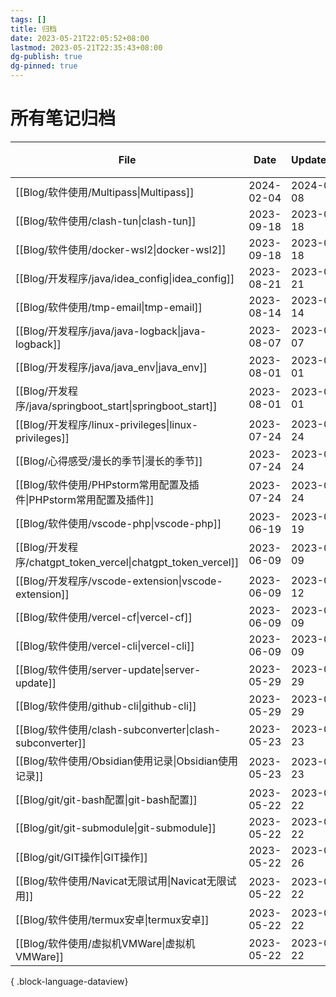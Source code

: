 ```yaml
---
tags: []
title: 归档
date: 2023-05-21T22:05:52+08:00
lastmod: 2023-05-21T22:35:43+08:00
dg-publish: true
dg-pinned: true
---
```


# 所有笔记归档

| File                                                        | Date       | UpdateDate | 大小/Byte |
| ----------------------------------------------------------- | ---------- | ---------- | ------- |
| [[Blog/软件使用/Multipass\|Multipass]]                       | 2024-02-04 | 2024-02-08 | 5978    |
| [[Blog/软件使用/clash-tun\|clash-tun]]                       | 2023-09-18 | 2023-09-18 | 1415    |
| [[Blog/软件使用/docker-wsl2\|docker-wsl2]]                   | 2023-09-18 | 2023-09-18 | 5956    |
| [[Blog/开发程序/java/idea_config\|idea_config]]              | 2023-08-21 | 2023-08-21 | 1950    |
| [[Blog/软件使用/tmp-email\|tmp-email]]                       | 2023-08-14 | 2023-08-14 | 5732    |
| [[Blog/开发程序/java/java-logback\|java-logback]]            | 2023-08-07 | 2023-08-07 | 8123    |
| [[Blog/开发程序/java/java_env\|java_env]]                    | 2023-08-01 | 2023-08-01 | 9961    |
| [[Blog/开发程序/java/springboot_start\|springboot_start]]    | 2023-08-01 | 2023-08-01 | 6365    |
| [[Blog/开发程序/linux-privileges\|linux-privileges]]         | 2023-07-24 | 2023-07-24 | 11717   |
| [[Blog/心得感受/漫长的季节\|漫长的季节]]                               | 2023-07-24 | 2023-07-24 | 1818    |
| [[Blog/软件使用/PHPstorm常用配置及插件\|PHPstorm常用配置及插件]]           | 2023-07-24 | 2023-07-24 | 1190    |
| [[Blog/软件使用/vscode-php\|vscode-php]]                     | 2023-06-19 | 2023-06-19 | 409     |
| [[Blog/开发程序/chatgpt_token_vercel\|chatgpt_token_vercel]] | 2023-06-09 | 2023-06-09 | 873     |
| [[Blog/开发程序/vscode-extension\|vscode-extension]]         | 2023-06-09 | 2023-07-12 | 2337    |
| [[Blog/软件使用/vercel-cf\|vercel-cf]]                       | 2023-06-09 | 2023-06-09 | 1639    |
| [[Blog/软件使用/vercel-cli\|vercel-cli]]                     | 2023-06-09 | 2023-06-09 | 425     |
| [[Blog/软件使用/server-update\|server-update]]               | 2023-05-29 | 2023-05-29 | 1822    |
| [[Blog/软件使用/github-cli\|github-cli]]                     | 2023-05-29 | 2023-05-29 | 917     |
| [[Blog/软件使用/clash-subconverter\|clash-subconverter]]     | 2023-05-23 | 2023-05-23 | 1560    |
| [[Blog/软件使用/Obsidian使用记录\|Obsidian使用记录]]                 | 2023-05-23 | 2023-05-23 | 610     |
| [[Blog/git/git-bash配置\|git-bash配置]]                      | 2023-05-22 | 2023-05-22 | 2440    |
| [[Blog/git/git-submodule\|git-submodule]]                | 2023-05-22 | 2023-05-22 | 763     |
| [[Blog/git/GIT操作\|GIT操作]]                                | 2023-05-22 | 2023-05-26 | 6866    |
| [[Blog/软件使用/Navicat无限试用\|Navicat无限试用]]                   | 2023-05-22 | 2023-05-22 | 1988    |
| [[Blog/软件使用/termux安卓\|termux安卓]]                         | 2023-05-22 | 2023-05-22 | 921     |
| [[Blog/软件使用/虚拟机VMWare\|虚拟机VMWare]]                       | 2023-05-22 | 2023-05-22 | 8201    |

{ .block-language-dataview}